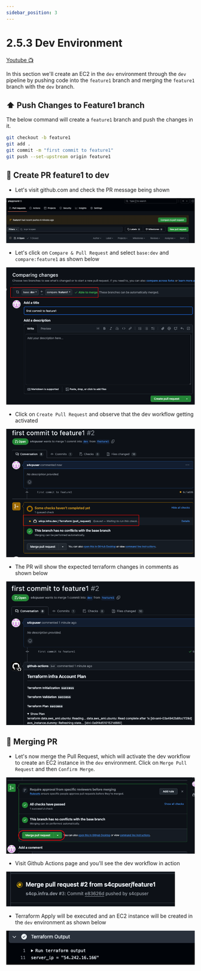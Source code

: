 ```yaml
---
sidebar_position: 3
---
```


# 2.5.3 Dev Environment

[Youtube 📺](https://www.youtube.com/watch?v=Am9417a87zU&t=3034s)

In this section we'll create an EC2 in the `dev` environment through the `dev` pipeline by pushing code into the `feature1` branch and merging the `feature1` branch with the `dev` branch.

## ⬆️ Push Changes to Feature1 branch

The below command will create a `feature1` branch and push the changes in it.

```bash
git checkout -b feature1
git add .
git commit -m "first commit to feature1"
git push --set-upstream origin feature1
```

## 🔄 Create PR feature1 to dev

- Let's visit github.com and check the PR message being shown

![](img/pr_message.png)

- Let's click on `Compare & Pull Request` and select `base:dev` and `compare:feature1` as shown below

![](img/base_to_compare.png)

- Click on `Create Pull Request` and observe that the dev workflow getting activated

![](img/dev_workfllow_pr.png)

- The PR will show the expected terraform changes in comments as shown below 

![](img/expected_changes_dev.png)

## 🔀 Merging PR

- Let's now merge the Pull Request, which will activate the dev workflow to create an EC2 instance in the `dev` environment. Click on `Merge Pull Request` and then `Confirm Merge`.

![](img/merge_pr_feature1_to_dev.png)

- Visit Github Actions page and you'll see the dev workflow in action

![](img/dev_workflow_after_merge.png)

- Terraform Apply will be executed and an EC2 instance will be created in the `dev` environment as shown below

![](img/ec2_dev.png)
